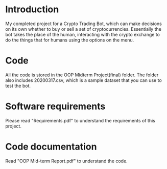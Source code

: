 # Introduction
My completed project for a Crypto Trading Bot, which can make decisions on its own whether to buy or sell a set of cryptocurrencies. Essentially the bot takes the place of the human, interacting with the crypto exchange to do the things that for humans using the options on the menu.

# Code
All the code is stored in the OOP Midterm Project(final) folder. The folder also includes 20200317.csv, which is a sample dataset that you can use to test the bot.

# Software requirements
Please read "Requirements.pdf" to understand the requirements of this project. 

# Code documentation
Read "OOP Mid-term Report.pdf" to understand the code. 

